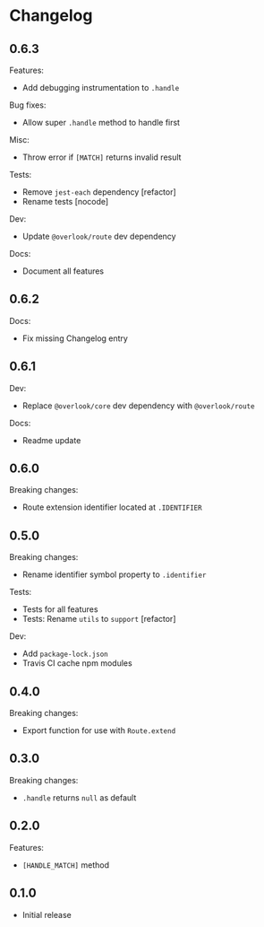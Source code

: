 # Changelog

## 0.6.3

Features:

* Add debugging instrumentation to `.handle`

Bug fixes:

* Allow super `.handle` method to handle first

Misc:

* Throw error if `[MATCH]` returns invalid result

Tests:

* Remove `jest-each` dependency [refactor]
* Rename tests [nocode]

Dev:

* Update `@overlook/route` dev dependency

Docs:

* Document all features

## 0.6.2

Docs:

* Fix missing Changelog entry

## 0.6.1

Dev:

* Replace `@overlook/core` dev dependency with `@overlook/route`

Docs:

* Readme update

## 0.6.0

Breaking changes:

* Route extension identifier located at `.IDENTIFIER`

## 0.5.0

Breaking changes:

* Rename identifier symbol property to `.identifier`

Tests:

* Tests for all features
* Tests: Rename `utils` to `support` [refactor]

Dev:

* Add `package-lock.json`
* Travis CI cache npm modules

## 0.4.0

Breaking changes:

* Export function for use with `Route.extend`

## 0.3.0

Breaking changes:

* `.handle` returns `null` as default

## 0.2.0

Features:

* `[HANDLE_MATCH]` method

## 0.1.0

* Initial release
